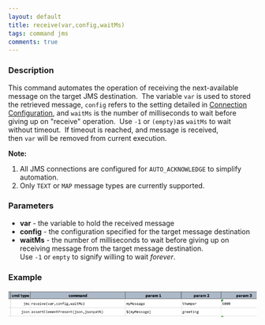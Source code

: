 ```yaml
---
layout: default
title: receive(var,config,waitMs)
tags: command jms
comments: true
---
```



### Description
This command automates the operation of receiving the next-available message on the target JMS destination.  
The variable `var` is used to stored the retrieved message, `config` refers to the setting detailed in
[Connection Configuration](index.html#connection-configuration), and `waitMs` is the number of milliseconds to wait 
before giving up on "receive" operation.  Use `-1` or `(empty)`as `waitMs` to wait without timeout.  If timeout is 
reached, and message is received, then `var` will be removed from current execution.

**Note:**
1.  All JMS connections are configured for `AUTO_ACKNOWLEDGE` to simplify automation.
2.  Only `TEXT` or `MAP` message types are currently supported.


### Parameters
- **var** \- the variable to hold the received message
- **config** \- the configuration specified for the target message destination
- **waitMs** \- the number of milliseconds to wait before giving up on receiving message from the target message 
  destination.  Use `-1` or `empty` to signify willing to wait _forever_.


### Example
![](image/receive_01.png)